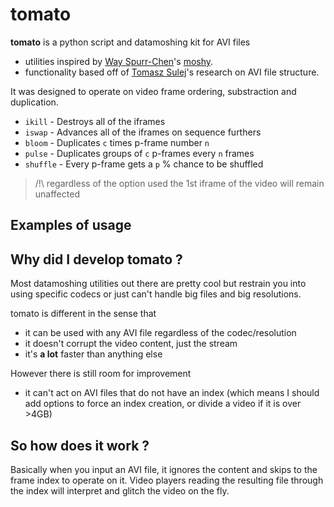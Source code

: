 # tomato

**tomato** is a python script and datamoshing kit for AVI files 
- utilities inspired by [Way Spurr-Chen](https://github.com/wayspurrchen)'s [moshy](https://github.com/wayspurrchen/moshy). 
- functionality based off of [Tomasz Sulej](https://github.com/tsulej)'s research on AVI file structure.

It was designed to operate on video frame ordering, substraction and duplication.

- `ikill` - Destroys all of the iframes
- `iswap` - Advances all of the iframes on sequence furthers
- `bloom` - Duplicates `c` times p-frame number `n`
- `pulse` - Duplicates groups of `c` p-frames every `n` frames
- `shuffle` - Every p-frame gets a `p` % chance to be shuffled

> /!\ regardless of the option used the 1st iframe of the video will remain unaffected

## Examples of usage

## Why did I develop tomato ?

Most datamoshing utilities out there are pretty cool but restrain you into using specific codecs or just can't handle big files and big resolutions.

tomato is different in the sense that

+ it can be used with any AVI file regardless of the codec/resolution
+ it doesn't corrupt the video content, just the stream
+ it's **a lot** faster than anything else

However there is still room for improvement

- it can't act on AVI files that do not have an index
(which means I should add options to force an index creation, or divide a video if it is over >4GB) 

## So how does it work ?

Basically when you input an AVI file, it ignores the content and skips to the frame index to operate on it.
Video players reading the resulting file through the index will interpret and glitch the video on the fly.
